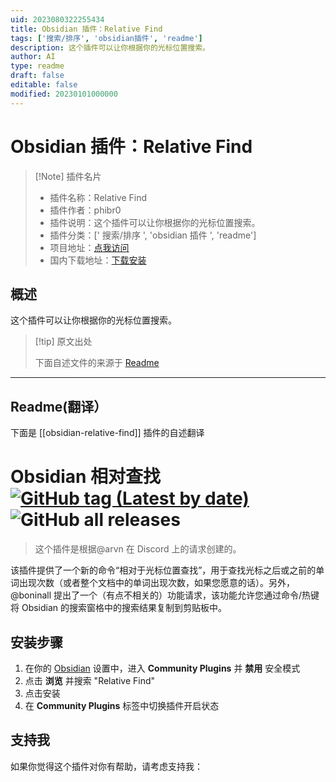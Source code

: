 ```yaml
---
uid: 2023080322255434
title: Obsidian 插件：Relative Find
tags: ['搜索/排序', 'obsidian插件', 'readme']
description: 这个插件可以让你根据你的光标位置搜索。
author: AI
type: readme
draft: false
editable: false
modified: 20230101000000
---
```


# Obsidian 插件：Relative Find

> [!Note] 插件名片
> - 插件名称：Relative Find
> - 插件作者：phibr0
> - 插件说明：这个插件可以让你根据你的光标位置搜索。
> - 插件分类：[' 搜索/排序 ', 'obsidian 插件 ', 'readme']
> - 项目地址：[点我访问](https://github.com/phibr0/obsidian-relative-find)
> - 国内下载地址：[下载安装](https://pkmer.cn/products/plugin/pluginMarket/?obsidian-relative-find)

## 概述

这个插件可以让你根据你的光标位置搜索。

> [!tip] 原文出处
>
>下面自述文件的来源于 [Readme](https://ghproxy.net/https://raw.githubusercontent.com/phibr0/obsidian-relative-find/master/README.md)
>

---

## Readme(翻译）

下面是 [[obsidian-relative-find]] 插件的自述翻译

# Obsidian 相对查找 [![GitHub tag (Latest by date)](https://img.shields.io/github/v/tag/phibr0/obsidian-relative-find)](https://github.com/phibr0/obsidian-relative-find/releases) ![GitHub all releases](https://img.shields.io/github/downloads/phibr0/obsidian-relative-find/total)

> 这个插件是根据@arvn 在 Discord 上的请求创建的。

该插件提供了一个新的命令“相对于光标位置查找”，用于查找光标之后或之前的单词出现次数（或者整个文档中的单词出现次数，如果您愿意的话）。另外，@boninall 提出了一个（有点不相关的）功能请求，该功能允许您通过命令/热键将 Obsidian 的搜索窗格中的搜索结果复制到剪贴板中。

## 安装步骤

1. 在你的 [Obsidian](https://www.obsidian.md) 设置中，进入 **Community Plugins** 并 **禁用** 安全模式
2. 点击 **浏览** 并搜索 "Relative Find"
3. 点击安装
4. 在 **Community Plugins** 标签中切换插件开启状态

## 支持我

如果你觉得这个插件对你有帮助，请考虑支持我：
